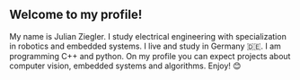 ## Welcome to my profile!

My name is Julian Ziegler. I study electrical engineering with specialization in robotics and embedded systems. I live and study in Germany  :de:.
I am programming C++ and python. On my profile you can expect projects about computer vision, embedded systems and algorithms. Enjoy! :blush:
